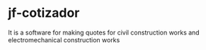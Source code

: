 # jf-cotizador
It is a software for making quotes for civil construction works and electromechanical construction works
